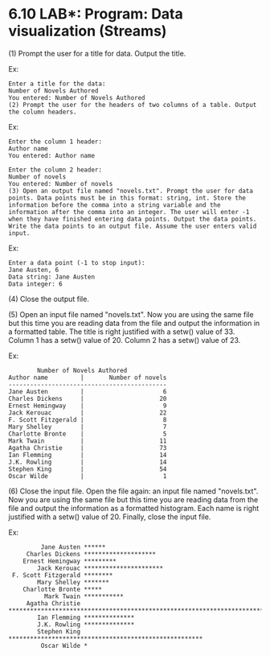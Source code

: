 # 6.10 LAB*: Program: Data visualization (Streams)
(1) Prompt the user for a title for data. Output the title.

Ex:
```
Enter a title for the data:
Number of Novels Authored
You entered: Number of Novels Authored
(2) Prompt the user for the headers of two columns of a table. Output the column headers.
```
Ex:
```
Enter the column 1 header:
Author name
You entered: Author name

Enter the column 2 header:
Number of novels
You entered: Number of novels
(3) Open an output file named "novels.txt". Prompt the user for data points. Data points must be in this format: string, int. Store the information before the comma into a string variable and the information after the comma into an integer. The user will enter -1 when they have finished entering data points. Output the data points. Write the data points to an output file. Assume the user enters valid input.
```
Ex:
```
Enter a data point (-1 to stop input):
Jane Austen, 6
Data string: Jane Austen
Data integer: 6
```
(4) Close the output file.

(5) Open an input file named "novels.txt". Now you are using the same file but this time you are reading data from the file and output the information in a formatted table. The title is right justified with a setw() value of 33. Column 1 has a setw() value of 20. Column 2 has a setw() value of 23.

Ex:
```
        Number of Novels Authored
Author name         |       Number of novels
--------------------------------------------
Jane Austen         |                      6
Charles Dickens     |                     20
Ernest Hemingway    |                      9
Jack Kerouac        |                     22
F. Scott Fitzgerald |                      8
Mary Shelley        |                      7
Charlotte Bronte    |                      5
Mark Twain          |                     11
Agatha Christie     |                     73
Ian Flemming        |                     14
J.K. Rowling        |                     14
Stephen King        |                     54
Oscar Wilde         |                      1
```
(6) Close the input file. Open the file again: an input file named "novels.txt". Now you are using the same file but this time you are reading data from the file and output the information as a formatted histogram. Each name is right justified with a setw() value of 20. Finally, close the input file.

Ex:
```
         Jane Austen ******
     Charles Dickens ********************
    Ernest Hemingway *********
        Jack Kerouac **********************
 F. Scott Fitzgerald ********
        Mary Shelley *******
    Charlotte Bronte *****
          Mark Twain ***********
     Agatha Christie *************************************************************************
        Ian Flemming **************
        J.K. Rowling **************
        Stephen King ******************************************************
         Oscar Wilde *
```
